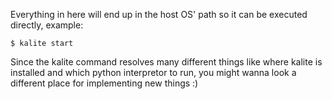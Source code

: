 Everything in here will end up in the host OS' path so it can be executed
directly, example:

    $ kalite start

Since the kalite command resolves many different things like where kalite is
installed and which python interpretor to run, you might wanna look a
different place for implementing new things :)